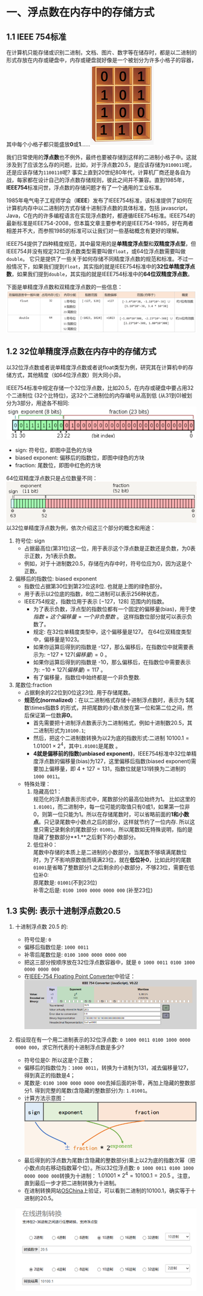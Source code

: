# 一、浮点数在内存中的存储方式

## 1.1 IEEE 754标准

在计算机只能存储或识别二进制，文档、图片、数字等在储存时，都是以二进制的形式存放在内存或硬盘中，内存或硬盘就好像是一个被划分为许多小格子的容器，其中每个小格子都只能盛放**0**或**1**......![img](../images/memory.png)

我们日常使用的**浮点数**也不例外，最终也要被存储到这样的二进制小格子中。这就涉及到了应该怎么存的问题，比如，对于浮点数20.5，是应该存储为`0100011`呢，还是应该存储为`1100110`呢?
事实上直到20世纪80年代，计算机厂商还是各自为战，每家都在设计自己的浮点数存储规则，彼此之间并不兼容。直到1985年，**IEEE754**标准问世，浮点数的存储问题才有了一个通用的工业标准。

1985年电气电子工程师学会（**IEEE**）发布了IEEE754标准，该标准提供了如何在计算机内存中以二进制的方式存储十进制浮点数的具体标准，包括 javascript，Java，C在内的许多编程语言在实现浮点数时，都遵循IEEE754标准。IEEE754的最新标准是IEEE754-2008，但本篇文章主要参考的是IEEE754-1985，好在两者相差并不大，而参照1985的标准可以让我们对一些基础概念有更好的理解。

IEEE754提供了四种精度规范，其中最常用的是**单精度浮点型**和**双精度浮点型**，但IEEE754并没有规定32位浮点数类型需要叫做`float`，或64位浮点数需要叫做`double`。 它只是提供了一些关于如何存储不同精度浮点数的规范和标准。不过一般情况下，如果我们提到`float`，其实指的就是IEEE754标准中的**32位单精度浮点数**，如果我们提到`double`，其实指的就是IEEE754标准中的**64位双精度浮点数**。

下面是单精度浮点数和双精度浮点数的一些信息：![img](../images/single_precision.png)

## 1.2 32位单精度浮点数在内存中的存储方式

以32位浮点数或者说单精度浮点数或者说float类型为例，研究其在计算机中的存储方式，其他精度（如64位浮点数）则大同小异。

IEEE754标准中规定存储一个32位浮点数，比如20.5，在内存或硬盘中要占用32个二进制位 (32个比特位)，这32个二进制位的内存编号从高到低 (从31到0)被划分为3部分，用途各不相同:![img](../images/bit32.png)

* sign: 符号位，即图中蓝色的方块
* biased exponent: 偏移后的指数位，即图中绿色的方块
* fraction: 尾数位，即图中红色的方块

64位双精度浮点数只是占位数量不同：![img](../images/double_precision.png)
以32位单精度浮点数为例，依次介绍这三个部分的概念和用途：

1. 符号位: sign
   * 占据最高位(第31位)这一位，用于表示这个浮点数是正数还是负数，为0表示正数，为1表示负数。
   * 例如，对于十进制数20.5，存储在内存中时，符号位应为0，因为这是个正数。
2. 偏移后的指数位: biased exponent
   * 指数位占据第30位到第23位这8位. 也就是上图的绿色部分。
   * 用于表示以2位底的指数，8位二进制可以表示256种状态，
   * IEEE754规定，指数位用于表示 $[-127，128]$ 范围内的指数。
     * 为了表示负数，浮点型的指数位都有一个固定的偏移量(bias)，用于使 $指数 + 这个偏移量 = 一个非负整数$ 。 这样指数位部分就可以表示负数了。
     * 规定: 在32位单精度类型中，这个偏移量是127。 在64位双精度类型中，偏移量是1023。
     * 如果你运算后得到的指数是 -127，那么偏移后，在指数位中就需要表示为: $-127 + 127(偏移量) = 0$ 。
     * 如果你运算后得到的指数是 -10，那么偏移后，在指数位中需要表示为: $-10 + 127(偏移量) = 117$ 。
     * 有了偏移量，指数位中始终都是一个非负整数.
3. 尾数位:fraction
   * 占据剩余的22位到0位这23位. 用于存储尾数。
   * **规范化(normalized)**：在以二进制格式存储十进制浮点数时，表示为 $尾数\times指数$ 的形式，并把尾数的小数点放在第一位和第二位之间，然后保证第一位数**非0**。
     * 首先需要把十进制浮点数表示为二进制格式，例如十进制数20.5，其二进制形式为`10100.1`;
     * 然后，把这个二进制数转换为以2为底的指数形式:二进制 $10100.1=1.01001\times2^4$，其中`1.01001`是尾数 。
     * **4就是偏移前的指数(unbiased exponent)**，IEEE754标准中32位单精度浮点数的偏移量(bias)为127，这里偏移后指数(biased exponent)需要加上偏移量，即 $4+127=131$，指数位就是131转换为二进制的`1000 0011`。
   * 特殊处理：
     1. 隐藏高位1：  
     规范化的浮点数表示形式中，尾数部分的最高位始终为1。 比如这里的`1.01001`，而二进制中，每一位可能的取值只有0或1，如果第一位非0，则第一位只能为1。所以在存储尾数时，可以省略前面的**1和小数点**。只记录尾数中小数点之后的部分，这样就节约了一位内存. 所以这里只需记录剩余的尾数部分: `01001`。所以尾数如无特殊说明，指的是隐藏了整数部分**1.**之后剩下的小数部分。
     2. 低位补0：  
     尾数中存储的本质上是二进制的小数部分，当尾数不够填满尾数位时，为了不影响原数值而填满23位，就在**低位补0**，比如此时的尾数`01001`是省略了整数部分1.之后剩余的小数部分，不够23位，需要在低位补0:  
     原尾数是: `01001`(不到23位)  
     补零之后是: `0100 1000 0000 0000 000` (补至23位)

## 1.3 实例: 表示十进制浮点数20.5

1. 十进制浮点数 20.5 的:
   * 符号位是: `0`
   * 偏移后指数位是: `1000 0011`
   * 补零后尾数位是: `0100 1000 0000 0000 000`
   * 把这三部分按顺序放在32位浮点数容器中，就是 `0 1000 0011 0100 1000 0000 0000 000`
   * 在[IEEE-754 Floating Point Converter](https://www.h-schmidt.net/FloatConverter/IEEE754.html)中验证：![img](../images/converter.png)
2. 假设现在有一个用二进制表示的32位浮点数: `0 1000 0011 0100 1000 0000 0000 000`，求它所代表的十进制浮点数是多少?
   * 符号位是0: 所以这是个正数；
   * 偏移后的指数位为：`1000 0011`，转换为十进制为131，减去偏移量127，得到真正的指数是4；
   * 尾数是: `0100 1000 0000 0000 000`去掉后面的补零，再加上隐藏的整数部分1. 得到完整的尾数(含隐藏的整数部分)为: `1.01001`。
   * 计算方法示意图：![img](../images/method.png)
   * 最后得到的浮点数为尾数(含隐藏的整数部分)乘上以2为底的指数次幂（把小数点向右移动指数幂个位）。所以32位浮点数: `0 1000 0011 0100 1000 0000 0000 000`转换为十进制： $1.01001\times2^4=10100.1=20.5$ 。注意，直到最后一步才把二进制转换为十进制。
   * 在进制转换网站[OSChina](https://tool.oschina.net/hexconvert)上验证，可以看到二进制的10100.1，确实等于十进制的20.5。

   ![img](../images/convert.png)
